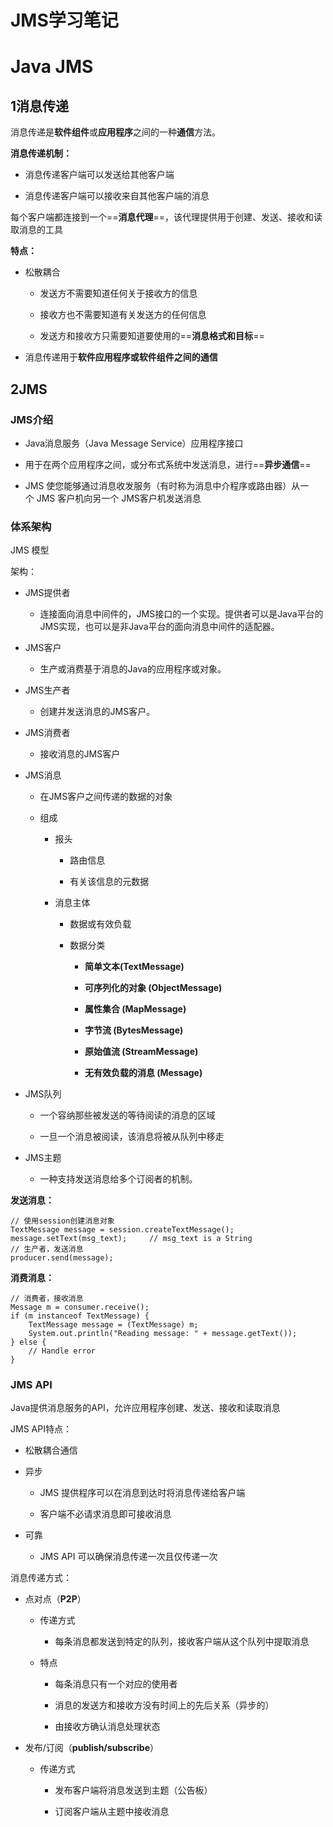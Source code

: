 # JMS学习笔记

# Java JMS

## 1消息传递

消息传递是**软件组件**或**应用程序**之间的一种**通信**方法。

**消息传递机制：**

*   消息传递客户端可以发送给其他客户端
    
*   消息传递客户端可以接收来自其他客户端的消息
    

每个客户端都连接到一个==**消息代理**==，该代理提供用于创建、发送、接收和读取消息的工具

**特点：**

*   松散耦合
    
    *   发送方不需要知道任何关于接收方的信息
        
    *   接收方也不需要知道有关发送方的任何信息
        
    *   发送方和接收方只需要知道要使用的==**消息格式和目标**==
        
*   消息传递用于**软件应用程序或软件组件之间的通信**
    

## 2JMS

### JMS介绍

*   Java消息服务（Java Message Service）应用程序接口
    
*   用于在两个应用程序之间，或分布式系统中发送消息，进行==**异步通信**==
    
*   JMS 使您能够通过消息收发服务（有时称为消息中介程序或路由器）从一个 JMS 客户机向另一个 JMS客户机发送消息
    

### 体系架构

JMS 模型

架构：

*   JMS提供者
    
    *   连接面向消息中间件的，JMS接口的一个实现。提供者可以是Java平台的JMS实现，也可以是非Java平台的面向消息中间件的适配器。
        
*   JMS客户
    
    *   生产或消费基于消息的Java的应用程序或对象。
        
*   JMS生产者
    
    *   创建并发送消息的JMS客户。
        
*   JMS消费者
    
    *   接收消息的JMS客户
        
*   JMS消息
    
    *   在JMS客户之间传递的数据的对象
        
    *   组成
        
        *   报头
            
            *   路由信息
                
            *   有关该信息的元数据
                
        *   消息主体
            
            *   数据或有效负载
                
            *   数据分类
                
                *   **简单文本(TextMessage)**
                    
                *   **可序列化的对象 (ObjectMessage)**
                    
                *   **属性集合 (MapMessage)**
                    
                *   **字节流 (BytesMessage)**
                    
                *   **原始值流 (StreamMessage)**
                    
                *   **无有效负载的消息 (Message)**
                    
*   JMS队列
    
    *   一个容纳那些被发送的等待阅读的消息的区域
        
    *   一旦一个消息被阅读，该消息将被从队列中移走
        
*   JMS主题
    
    *   一种支持发送消息给多个订阅者的机制。
        

**发送消息：**

    // 使用session创建消息对象
    TextMessage message = session.createTextMessage();
    message.setText(msg_text);     // msg_text is a String
    // 生产者，发送消息
    producer.send(message);

**消费消息：**

    // 消费者，接收消息
    Message m = consumer.receive();
    if (m instanceof TextMessage) {
        TextMessage message = (TextMessage) m;
        System.out.println("Reading message: " + message.getText());
    } else {
        // Handle error
    }

### JMS API

Java提供消息服务的API，允许应用程序创建、发送、接收和读取消息

JMS API特点：

*   松散耦合通信
    
*   异步
    
    *   JMS 提供程序可以在消息到达时将消息传递给客户端
        
    *   客户端不必请求消息即可接收消息
        
*   可靠
    
    *   JMS API 可以确保消息传递一次且仅传递一次
        

消息传递方式：

*   点对点（**P2P**）
    
    *   传递方式
        
        *   每条消息都发送到特定的队列，接收客户端从这个队列中提取消息
            
    *   特点
        
        *   每条消息只有一个对应的使用者
            
        *   消息的发送方和接收方没有时间上的先后关系（异步的）
            
        *   由接收方确认消息处理状态
            
    
*   发布/订阅（**publish/subscribe**）
    
    *   传递方式
        
        *   发布客户端将消息发送到主题（公告板）
            
        *   订阅客户端从主题中接收消息